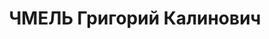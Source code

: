 ---
title: ЧМЕЛЬ Григорий Калинович
description: 'Род. в 1891 (1898), Херсонская губ. Заведовал механической мастерской
  2-й дистанции службы пути на станции Боготол КЖД.

  Арестован 28.06.1937. Обв.: участие в антисоветской организации, вредитель­стве.
  Приговор: ВК ВС СССР, 19.07.1938 – 10 лет ИТЛ.

  Реабилитирован ВК ВС СССР 29.10.1959'
---